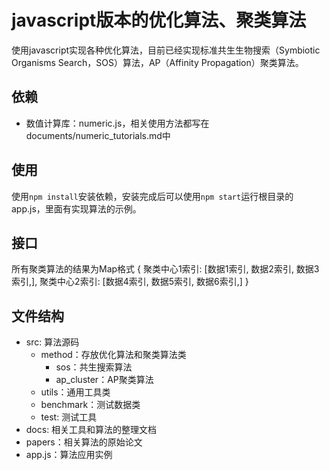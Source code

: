 # javascript版本的优化算法、聚类算法

使用javascript实现各种优化算法，目前已经实现标准共生生物搜索（Symbiotic Organisms Search，SOS）算法，AP（Affinity Propagation）聚类算法。

## 依赖

- 数值计算库：numeric.js，相关使用方法都写在documents/numeric_tutorials.md中

## 使用

使用`npm install`安装依赖，安装完成后可以使用`npm start`运行根目录的app.js，里面有实现算法的示例。

## 接口

所有聚类算法的结果为Map格式
{
  聚类中心1索引: [数据1索引, 数据2索引, 数据3索引,],
  聚类中心2索引: [数据4索引, 数据5索引, 数据6索引,]
}

## 文件结构

- src: 算法源码
  - method：存放优化算法和聚类算法类
    - sos：共生搜索算法
    - ap_cluster：AP聚类算法
  - utils：通用工具类
  - benchmark：测试数据类
  - test: 测试工具
- docs: 相关工具和算法的整理文档
- papers：相关算法的原始论文
- app.js：算法应用实例
